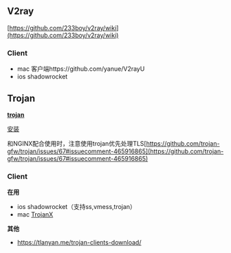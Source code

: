 
## V2ray

[https://github.com/233boy/v2ray/wiki](https://github.com/233boy/v2ray/wiki)

### Client
- mac 客户端https://github.com/yanue/V2rayU
- ios shadowrocket

## Trojan

[**trojan**](https://github.com/trojan-gfw/trojan)

[安装](https://tlanyan.me/trojan-tutorial/)

和NGINX配合使用时，注意使用trojan优先处理TLS[https://github.com/trojan-gfw/trojan/issues/67#issuecomment-465916865](https://github.com/trojan-gfw/trojan/issues/67#issuecomment-465916865)

### Client

**在用**
- ios shadowrocket（支持ss,vmess,trojan）
- mac [TrojanX](https://github.com/JimLee1996/TrojanX)

**其他**
- https://tlanyan.me/trojan-clients-download/
